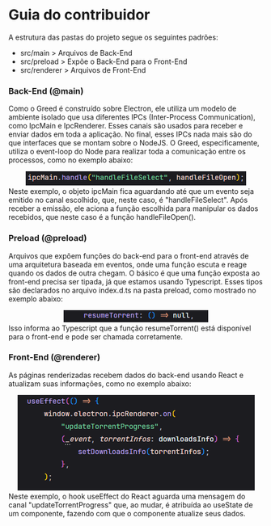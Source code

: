 # Guia do contribuidor
A estrutura das pastas do projeto segue os seguintes padrões:
- src/main > Arquivos de Back-End
- src/preload > Expõe o Back-End para o Front-End
- src/renderer > Arquivos de Front-End

### Back-End (@main)
Como o Greed é construído sobre Electron, ele utiliza um modelo de ambiente isolado que usa diferentes IPCs (Inter-Process Communication), como IpcMain e IpcRenderer. Esses canais são usados para receber e enviar dados em toda a aplicação. No final, esses IPCs nada mais são do que interfaces que se montam sobre o NodeJS. O Greed, especificamente, utiliza o event-loop do Node para realizar toda a comunicação entre os processos, como no exemplo abaixo: <div align="center">![mainEvent](./doc/mainEvent.doc.png)</div> Neste exemplo, o objeto ipcMain fica aguardando até que um evento seja emitido no canal escolhido, que, neste caso, é "handleFileSelect". Após receber a emissão, ele aciona a função escolhida para manipular os dados recebidos, que neste caso é a função handleFileOpen().

### Preload (@preload)
Arquivos que expõem funções do back-end para o front-end através de uma arquitetura baseada em eventos, onde uma função escuta e reage quando os dados de outra chegam. O básico é que uma função exposta ao front-end precisa ser tipada, já que estamos usando Typescript. Esses tipos são declarados no arquivo index.d.ts na pasta preload, como mostrado no exemplo abaixo: <br/> <div align="center">![functionExample](./doc/functionExample.doc.png)</div> Isso informa ao Typescript que a função resumeTorrent() está disponível para o front-end e pode ser chamada corretamente.

### Front-End (@renderer)
As páginas renderizadas recebem dados do back-end usando React e atualizam suas informações, como no exemplo abaixo: <div align="center">![receiveExample](./doc/frontExample.doc.png)</div>Neste exemplo, o hook useEffect do React aguarda uma mensagem do canal "updateTorrentProgress" que, ao mudar, é atribuída ao useState de um componente, fazendo com que o componente atualize seus dados.
